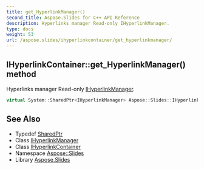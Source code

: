 ```yaml
---
title: get_HyperlinkManager()
second_title: Aspose.Slides for C++ API Reference
description: Hyperlinks manager Read-only IHyperlinkManager.
type: docs
weight: 53
url: /aspose.slides/ihyperlinkcontainer/get_hyperlinkmanager/
---
```

## IHyperlinkContainer::get_HyperlinkManager() method


Hyperlinks manager Read-only [IHyperlinkManager](../../ihyperlinkmanager/).

```cpp
virtual System::SharedPtr<IHyperlinkManager> Aspose::Slides::IHyperlinkContainer::get_HyperlinkManager()=0
```

## See Also

* Typedef [SharedPtr](../../../system/sharedptr/)
* Class [IHyperlinkManager](../../ihyperlinkmanager/)
* Class [IHyperlinkContainer](../)
* Namespace [Aspose::Slides](../../)
* Library [Aspose.Slides](../../../)